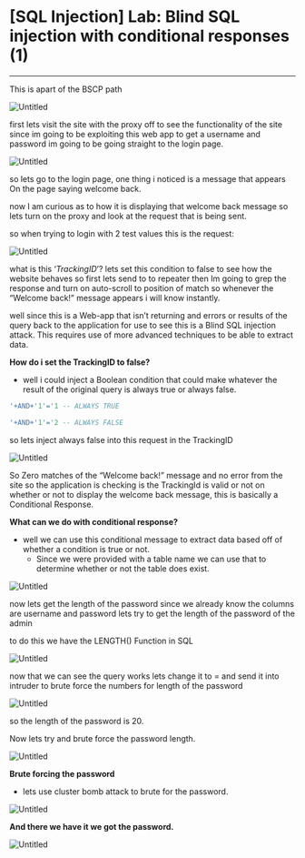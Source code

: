 # [SQL Injection] Lab: Blind SQL injection with conditional responses (1)

---

This is apart of the BSCP path 

![Untitled](%5BSQL%20Injection%5D%20Lab%20Blind%20SQL%20injection%20with%20condi%20705013c1db184e93b00e00fd862a5bb8/Untitled.png)

first lets visit the site with the proxy off to see the functionality of the site since im going to be exploiting this web app to get a username and password im going to be going straight to the login page. 

![Untitled](%5BSQL%20Injection%5D%20Lab%20Blind%20SQL%20injection%20with%20condi%20705013c1db184e93b00e00fd862a5bb8/Untitled%201.png)

so lets go to the login page, one thing i noticed is a message that appears On the page saying welcome back. 

now I am  curious as to how it is displaying that welcome back message so lets turn on the proxy and look at the request that is being sent. 

so when trying to login with 2 test values this is the request: 

![Untitled](%5BSQL%20Injection%5D%20Lab%20Blind%20SQL%20injection%20with%20condi%20705013c1db184e93b00e00fd862a5bb8/Untitled%202.png)

what is this ‘*TrackingID*’? lets set this condition to false to see how the website behaves so first lets send to to repeater then Im going to grep the response and turn on auto-scroll to position of match so whenever the “Welcome back!” message appears i will know instantly.

well since this is a Web-app that isn’t returning and errors or results of the query back to the application for use to see this is a Blind SQL injection attack. This requires use of more advanced techniques to be able to extract data. 

**How do i set the TrackingID to false?** 

- well i could inject a Boolean condition that could make whatever the result of the original query is always true or always false.

```sql
'+AND+'1'='1 -- ALWAYS TRUE

'+AND+'1'='2 -- ALWAYS FALSE 

```

so lets inject always false into this request in the TrackingID

![Untitled](%5BSQL%20Injection%5D%20Lab%20Blind%20SQL%20injection%20with%20condi%20705013c1db184e93b00e00fd862a5bb8/Untitled%203.png)

So Zero matches of the “Welcome back!” message and no error from the site so the application is checking is the TrackingId is valid or not on whether or not to display the welcome back message, this is basically a Conditional Response.

**What can we do with conditional response?** 

- well we can use this conditional message to extract data based off of whether a condition is true or not.
    - Since we were provided with a table name we can use that to determine whether or not the table does exist.

![Untitled](%5BSQL%20Injection%5D%20Lab%20Blind%20SQL%20injection%20with%20condi%20705013c1db184e93b00e00fd862a5bb8/Untitled%204.png)

now lets get the length of the password since we already know the columns are username and password lets try to get the length of the password of the admin 

to do this we have the LENGTH() Function in SQL 

![Untitled](%5BSQL%20Injection%5D%20Lab%20Blind%20SQL%20injection%20with%20condi%20705013c1db184e93b00e00fd862a5bb8/Untitled%205.png)

now that we can see the query works lets change it to = and send it into intruder to brute force the numbers for length of the password

![Untitled](%5BSQL%20Injection%5D%20Lab%20Blind%20SQL%20injection%20with%20condi%20705013c1db184e93b00e00fd862a5bb8/Untitled%206.png)

so the length of the password is 20. 

Now lets try and brute force the password length. 

![Untitled](%5BSQL%20Injection%5D%20Lab%20Blind%20SQL%20injection%20with%20condi%20705013c1db184e93b00e00fd862a5bb8/Untitled%207.png)

**Brute forcing the password**

- lets use cluster bomb attack to brute for the password.

![Untitled](%5BSQL%20Injection%5D%20Lab%20Blind%20SQL%20injection%20with%20condi%20705013c1db184e93b00e00fd862a5bb8/Untitled%208.png)

**And there we have it we got the password.** 

![Untitled](%5BSQL%20Injection%5D%20Lab%20Blind%20SQL%20injection%20with%20condi%20705013c1db184e93b00e00fd862a5bb8/Untitled%209.png)